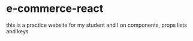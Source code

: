 # e-commerce-react
this is a practice website for my student and I on components, props lists and keys
